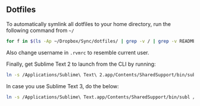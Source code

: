 Dotfiles
--------

To automatically symlink all dotfiles to your home directory, run the following command from `~/`

```bash
for f in $(ls -Ap ~/Dropbox/Sync/dotfiles/ | grep -v / | grep -v README); do echo "Removing and symlinking $f to ~/Dropbox/Sync/dotfiles/$f"; rm $f; ln -s ~/Dropbox/Sync/dotfiles/$f; done
```

Also change username in `.rvmrc` to resemble current user.

Finally, get Sublime Text 2 to launch from the CLI by running:
```bash
ln -s /Applications/Sublime\ Text\ 2.app/Contents/SharedSupport/bin/subl /usr/local/bin/subl
```

In case you use Sublime Text 3, do the below:
```bash
ln -s /Applications/Sublime\ Text.app/Contents/SharedSupport/bin/subl /usr/local/bin/subl
```
